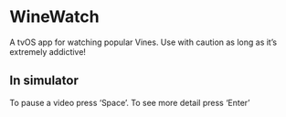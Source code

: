 # WineWatch
A tvOS app for watching popular Vines. Use with caution as long as it’s extremely addictive!

## In simulator
To pause a video press ‘Space’. To see more detail press ‘Enter’
